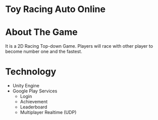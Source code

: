# Toy Racing Auto Online
# About The Game
It is a 2D Racing Top-down Game. Players will race with other player to become number one and the fastest.

# Technology
- Unity Engine
- Google Play Services
    - Login
    - Achievement
    - Leaderboard
    - Multiplayer Realtime (UDP)
